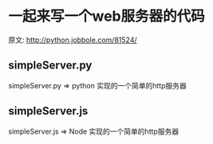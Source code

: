 一起来写一个web服务器的代码
===
原文: http://python.jobbole.com/81524/

## simpleServer.py
simpleServer.py => python 实现的一个简单的http服务器

## simpleServer.js
simpleServer.js => Node 实现的一个简单的http服务器
